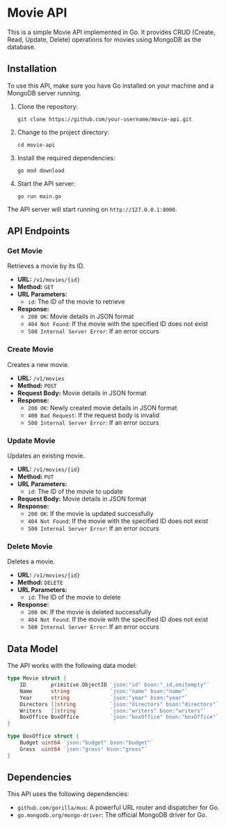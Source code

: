 


# Movie API

This is a simple Movie API implemented in Go. It provides CRUD (Create, Read, Update, Delete) operations for movies using MongoDB as the database.

## Installation

To use this API, make sure you have Go installed on your machine and a MongoDB server running.

1. Clone the repository:
   ```shell
   git clone https://github.com/your-username/movie-api.git
   ```
2. Change to the project directory:
   ```shell
   cd movie-api
   ```
3. Install the required dependencies:
   ```shell
   go mod download
   ```
4. Start the API server:
   ```shell
   go run main.go
   ```

The API server will start running on `http://127.0.0.1:8000`.

## API Endpoints

### Get Movie

Retrieves a movie by its ID.

- **URL:** `/v1/movies/{id}`
- **Method:** `GET`
- **URL Parameters:**
  - `id`: The ID of the movie to retrieve
- **Response:**
  - `200 OK`: Movie details in JSON format
  - `404 Not Found`: If the movie with the specified ID does not exist
  - `500 Internal Server Error`: If an error occurs

### Create Movie

Creates a new movie.

- **URL:** `/v1/movies`
- **Method:** `POST`
- **Request Body:** Movie details in JSON format
- **Response:**
  - `200 OK`: Newly created movie details in JSON format
  - `400 Bad Request`: If the request body is invalid
  - `500 Internal Server Error`: If an error occurs

### Update Movie

Updates an existing movie.

- **URL:** `/v1/movies/{id}`
- **Method:** `PUT`
- **URL Parameters:**
  - `id`: The ID of the movie to update
- **Request Body:** Movie details in JSON format
- **Response:**
  - `200 OK`: If the movie is updated successfully
  - `404 Not Found`: If the movie with the specified ID does not exist
  - `500 Internal Server Error`: If an error occurs

### Delete Movie

Deletes a movie.

- **URL:** `/v1/movies/{id}`
- **Method:** `DELETE`
- **URL Parameters:**
  - `id`: The ID of the movie to delete
- **Response:**
  - `200 OK`: If the movie is deleted successfully
  - `404 Not Found`: If the movie with the specified ID does not exist
  - `500 Internal Server Error`: If an error occurs

## Data Model

The API works with the following data model:

```go
type Movie struct {
    ID        primitive.ObjectID `json:"id" bson:"_id,omitempty"`
    Name      string             `json:"name" bson:"name"`
    Year      string             `json:"year" bson:"year"`
    Directors []string           `json:"directors" bson:"directors"`
    Writers   []string           `json:"writers" bson:"writers"`
    BoxOffice BoxOffice          `json:"boxOffice" bson:"boxOffice"`
}

type BoxOffice struct {
    Budget uint64 `json:"budget" bson:"budget"`
    Gross  uint64 `json:"gross" bson:"gross"`
}
```

## Dependencies

This API uses the following dependencies:

- `github.com/gorilla/mux`: A powerful URL router and dispatcher for Go.
- `go.mongodb.org/mongo-driver`: The official MongoDB driver for Go.


